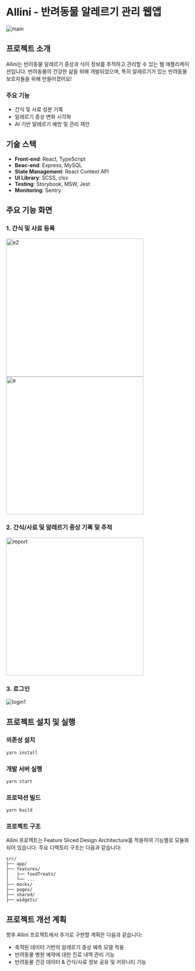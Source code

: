 # Allini - 반려동물 알레르기 관리 웹앱
![main](https://github.com/user-attachments/assets/d3b72b4c-7e07-4749-aa16-05d2c38f3137)

## 프로젝트 소개

Allini는 반려동물 알레르기 증상과 식이 정보를 추적하고 관리할 수 있는 웹 애플리케이션입니다.
반려동물의 건강한 삶을 위해 개발되었으며, 특히 알레르기가 있는 반려동물 보호자들을 위해 만들어졌어요!

### 주요 기능

- 간식 및 사료 성분 기록
- 알레르기 증상 변화 시각화
- AI 기반 알레르기 예방 및 관리 제안

## 기술 스택

- **Front-end**: React, TypeScript
- **Beac-end**: Express, MySQL
- **State Management**: React Context API
- **UI Library**: SCSS, clsx
- **Testing**: Storybook, MSW, Jest
- **Monitoring**: Sentry

## 주요 기능 화면

### 1. 간식 및 사료 등록
<img width="375" alt="e2" src="https://github.com/user-attachments/assets/445b008a-e28a-4c97-94df-a75a643b32b0">
<img width="375" alt="e" src="https://github.com/user-attachments/assets/ec431253-0650-4907-8465-0b07a4943a6e">


### 2. 간식/사료 및 알레르기 증상 기록 및 추적

<img width="375" alt="report" src="https://github.com/user-attachments/assets/d2f6292d-67a6-4dc2-807f-56f8a3887d5c">


### 3. 로그인
![login1](https://github.com/user-attachments/assets/861fac48-ca52-4332-9894-0ff65b9fc340)

<!-- ### 4. AI 기반 제안 구현 예정 -->

## 프로젝트 설치 및 실행

### 의존성 설치

```bash
yarn install
```

### 개발 서버 실행

```bash
yarn start
```

### 프로덕션 빌드

```bash
yarn build
```

### 프로젝트 구조

Allini 프로젝트는 Feature Sliced Design Architecture를 적용하여 기능별로 모듈화되어 있습니다.
주요 디렉토리 구조는 다음과 같습니다:

```
src/
├── app/
├── features/
│   ├── foodTreats/
│   └── ...
├── mocks/
├── pages/
├── shared/
├── widgets/
```

## 프로젝트 개선 계획

향후 Allini 프로젝트에서 추가로 구현할 계획은 다음과 같습니다:

- 축적된 데이터 기반의 알레르기 증상 예측 모델 적용
- 반려동물 병원 예약에 대한 진료 내역 관리 기능
- 반려동물 건강 데이터 & 간식/사료 정보 공유 및 커뮤니티 기능
